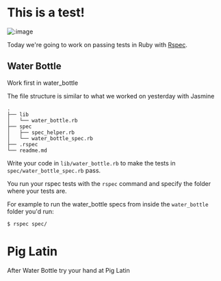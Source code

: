 # This is a test!

![:image](http://blog.schwern.net/images/Derpy_Please_Stand_By_blog.jpeg)

Today we're going to work on passing tests in Ruby with [Rspec](http://www.relishapp.com/rspec/).

## Water Bottle

Work first in water_bottle

The file structure is similar to what we worked on yesterday with Jasmine

```
.
├── lib
│   └── water_bottle.rb
├── spec
│   ├── spec_helper.rb
│   └── water_bottle_spec.rb
├── .rspec
└── readme.md
```

Write your code in `lib/water_bottle.rb` to make the tests in `spec/water_bottle_spec.rb` pass.

You run your rspec tests with the `rspec` command and specify the folder where your tests are.

For example to run the water_bottle specs from inside the `water_bottle` folder you'd run:

```sh
$ rspec spec/
```

# Pig Latin

After Water Bottle try your hand at Pig Latin
